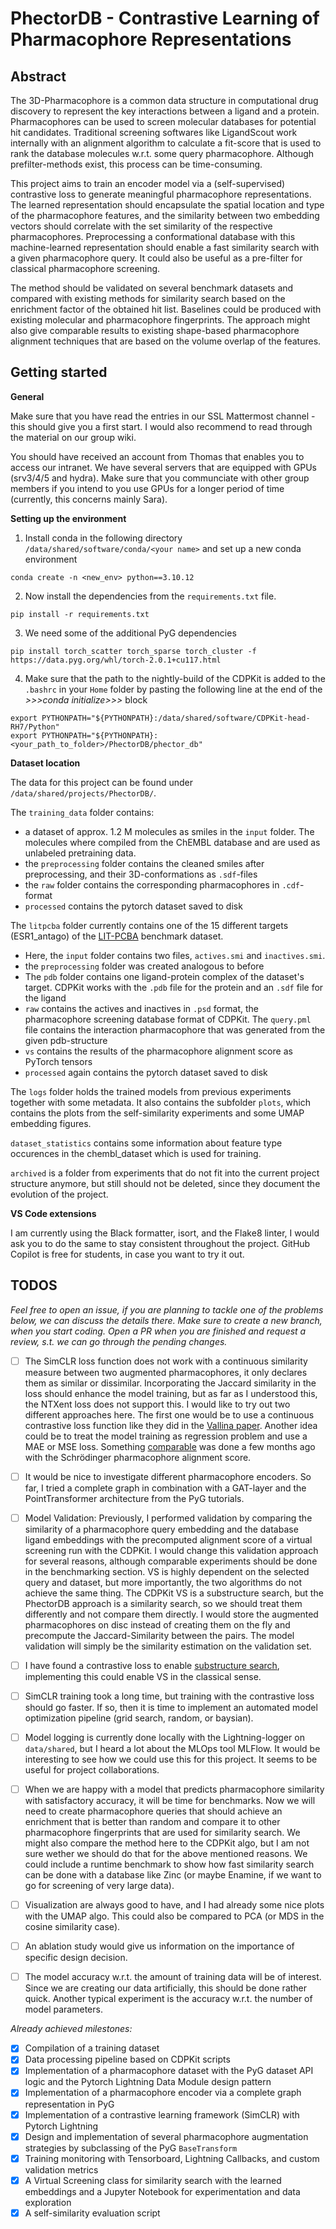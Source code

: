 # PhectorDB - Contrastive Learning of Pharmacophore Representations

## Abstract

The 3D-Pharmacophore is a common data structure in computational drug discovery to represent the key interactions between a ligand and a protein. Pharmacophores can be used to screen molecular databases for potential hit candidates. Traditional screening softwares like LigandScout work internally with an alignment algorithm to calculate a fit-score that is used to rank the database molecules w.r.t. some query pharmacophore. Although prefilter-methods exist, this process can be time-consuming.

This project aims to train an encoder model via a (self-supervised) contrastive loss to generate meaningful pharmacophore representations. The learned representation should encapsulate the spatial location and type of the pharmacophore features, and the similarity between two embedding vectors should correlate with the set similarity of the respective pharmacophores. Preprocessing a conformational database with this machine-learned representation should enable a fast similarity search with a given pharmacophore query. It could also be useful as a pre-filter for classical pharmacophore screening.

The method should be validated on several benchmark datasets and compared with existing methods for similarity search based on the enrichment factor of the obtained hit list. Baselines could be produced with existing molecular and pharmacophore fingerprints. The approach might also give comparable results to existing shape-based pharmacophore alignment techniques that are based on the volume overlap of the features.

## Getting started

**General**

Make sure that you have read the entries in our SSL Mattermost channel - this should give you a first start. I would also recommend to read through the material on our group wiki. 

You should have received an account from Thomas that enables you to access our intranet. We have several servers that are equipped with GPUs (srv3/4/5 and hydra). Make sure that you communciate with other group members if you intend to you use GPUs for a longer period of time (currently, this concerns mainly Sara). 

**Setting up the environment**



1. Install conda in the following directory `/data/shared/software/conda/<your name>` and set up a new conda environment

```
conda create -n <new_env> python==3.10.12
```

2. Now install the dependencies from the `requirements.txt` file. 

```
pip install -r requirements.txt
```

3. We need some of the additional PyG dependencies

```
pip install torch_scatter torch_sparse torch_cluster -f https://data.pyg.org/whl/torch-2.0.1+cu117.html
```

4. Make sure that the path to the nightly-build of the CDPKit is added to the `.bashrc` in your `Home` folder by pasting the following line at the end of the *>>>conda initialize>>>* block

```
export PYTHONPATH="${PYTHONPATH}:/data/shared/software/CDPKit-head-RH7/Python"
export PYTHONPATH="${PYTHONPATH}:<your_path_to_folder>/PhectorDB/phector_db"
```

**Dataset location**

The data for this project can be found under `/data/shared/projects/PhectorDB/`.

The `training_data` folder contains:
- a dataset of approx. 1.2 M molecules as smiles  in the `input` folder. The molecules where compiled from the ChEMBL database and are used as unlabeled pretraining data. 
- the `preprocessing` folder contains the cleaned smiles after preprocessing, and their 3D-conformations as `.sdf`-files
- the `raw` folder contains the corresponding pharmacophores in `.cdf`-format
- `processed` contains the pytorch dataset saved to disk

 The `litpcba` folder currently contains one of the 15 different targets (ESR1_antago) of the [LIT-PCBA](https://drugdesign.unistra.fr/LIT-PCBA/) benchmark dataset.
- Here, the `input` folder contains two files, `actives.smi` and `inactives.smi`.
- the `preprocessing` folder was created analogous to before
- The `pdb` folder contains one ligand-protein complex of the dataset's target. CDPKit works with the `.pdb` file for the protein and an `.sdf` file for the ligand
- `raw` contains the actives and inactives in `.psd` format, the pharmacophore screening database format of CDPKit. The `query.pml` file contains the interaction pharmacophore that was generated from the given pdb-structure
- `vs` contains the results of the pharmacophore alignment score as PyTorch tensors
- `processed` again contains the pytorch dataset saved to disk

The `logs` folder holds the trained models from previous experiments together with some metadata. It also contains the subfolder `plots`, which contains the plots from the self-similarity experiments and some UMAP embedding figures.

`dataset_statistics` contains some information about feature type occurences in the chembl_dataset which is used for training.

`archived` is a folder from experiments that do not fit into the current project structure anymore, but still should not be deleted, since they document the evolution of the project.

**VS Code extensions**

I am currently using the Black formatter, isort, and the Flake8 linter, I would ask you to do the same to stay consistent throughout the project. GitHub Copilot is free for students, in case you want to try it out.

## TODOS

*Feel free to open an issue, if you are planning to tackle one of the problems below, we can discuss the details there. Make sure to create a new branch, when you start coding. Open a PR when you are finished and request a review, s.t. we can go through the pending changes.*

- [ ] The SimCLR loss function does not work with a continuous similarity measure between two augmented pharmacophores, it only declares them as similar or dissimilar. Incorporating the Jaccard similarity in the loss should enhance the model training, but as far as I understood this, the NTXent loss does not support this. I would like to try out two different approaches here. The first one would be to use a continuous contrastive loss function like they did in the [Vallina paper](https://arxiv.org/abs/2103.06638). Another idea could be to treat the model training as regression problem and use a MAE or MSE loss. Something [comparable](https://www.biorxiv.org/content/10.1101/2023.11.17.567506v1.full.pdf) was done a few months ago with the Schrödinger pharmacophore alignment score.

- [ ] It would be nice to investigate different pharmacophore encoders. So far, I tried a complete graph in combination with a GAT-layer and the PointTransformer architecture from the PyG tutorials. 

- [ ] Model Validation: Previously, I performed validation by comparing the similarity of a pharmacophore query embedding and the database ligand embeddings with the precomputed alignment score of a virtual screening run with the CDPKit. I would change this validation approach for several reasons, although comparable experiments should be done in the benchmarking section. VS is highly dependent on the selected query and dataset, but more importantly, the two algorithms do not achieve the same thing. The CDPKit VS is a substructure search, but the PhectorDB approach is a similarity search, so we should treat them differently and not compare them directly. I would store the augmented pharmacophores on disc instead of creating them on the fly and precompute the Jaccard-Similarity between the pairs. The model validation will simply be the similarity estimation on the validation set.

- [ ] I have found a contrastive loss to enable [substructure search](https://arxiv.org/pdf/2007.03092.pdf), implementing this could enable VS in the classical sense. 

- [ ] SimCLR training took a long time, but training with the contrastive loss should go faster. If so, then it is time to implement an automated model optimization pipeline (grid search, random, or baysian).

- [ ] Model logging is currently done locally with the Lightning-logger on `data/shared`, but I heard a lot about the MLOps tool MLFlow. It would be interesting to see how we could use this for this project. It seems to be useful for project collaborations.

- [ ] When we are happy with a model that predicts pharmacophore similarity with satisfactory accuracy, it will be time for benchmarks. Now we will need to create pharmacophore queries that should achieve an enrichment that is better than random and compare it to other pharmacophore fingerprints that are used for similarity search. We might also compare the method here to the CDPKit algo, but I am not sure wether we should do that for the above mentioned reasons. We could include a runtime benchmark to show how fast similarity search can be done with a database like Zinc (or maybe Enamine, if we want to go for screening of very large data).

- [ ] Visualization are always good to have, and I had already some nice plots with the UMAP algo. This could also be compared to PCA (or MDS in the cosine similarity case).

- [ ] An ablation study would give us information on the importance of specific design decision. 

- [ ] The model accuracy w.r.t. the amount of training data will be of interest. Since we are creating our data artificially, this should be done rather quick. Another typical experiment is the accuracy w.r.t. the number of model parameters.

*Already achieved milestones:*

- [x] Compilation of a training dataset 
- [x] Data processing pipeline based on CDPKit scripts
- [x] Implementation of a pharmacophore dataset with the PyG dataset API logic and the Pytorch Lightning Data Module design pattern
- [x] Implementation of a pharmacophore encoder via a complete graph representation in PyG
- [x] Implementation of a contrastive learning framework (SimCLR) with Pytorch Lightning
- [x] Design and implementation of several pharmacophore augmentation strategies by subclassing of the PyG `BaseTransform`
- [x] Training monitoring with Tensorboard, Lightning Callbacks, and custom validation metrics
- [x] A Virtual Screening class for similarity search with the learned embeddings and a Jupyter Notebook for experimentation and data exploration
- [x] A self-similarity evaluation script